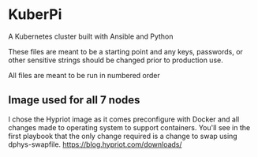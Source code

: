 # KuberPi
A Kubernetes cluster built with Ansible and Python

These files are meant to be a starting point and any keys, passwords, or other sensitive strings should be changed prior to production use.

All files are meant to be run in numbered order

## Image used for all 7 nodes
I chose the Hypriot image as it comes preconfigure with Docker and all changes made to operating system to support containers. You'll see in the first playbook that the only change required is a change to swap using dphys-swapfile.
https://blog.hypriot.com/downloads/
